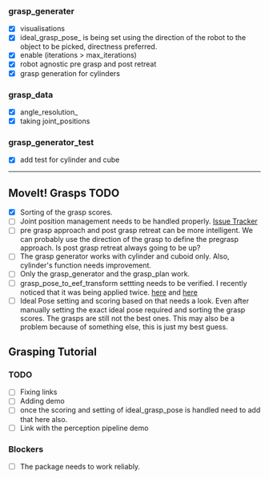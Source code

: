 ### grasp_generater
* [x] visualisations
* [x] ideal_grasp_pose_ is being set using the direction of the robot to the object to be picked, directness preferred.
* [x] enable (iterations > max_iterations)
* [x] robot agnostic pre grasp and post retreat
* [x] grasp generation for cylinders

### grasp_data
* [x] angle_resolution_
* [x] taking joint_positions

### grasp_generator_test
* [x] add test for cylinder and cube

---

## MoveIt! Grasps TODO
* [x] Sorting of the grasp scores.
* [ ] Joint position management needs to be handled properly. [Issue Tracker](https://github.com/davetcoleman/moveit_grasps/issues/7)
* [ ] pre grasp approach and post grasp retreat can be more intelligent. We can probably use the direction of the grasp to define the pregrasp approach. Is post grasp retreat always going to be up?
* [ ] The grasp generator works with cylinder and cuboid only. Also, cylinder's function needs improvement.
* [ ] Only the grasp_generator and the grasp_plan work.
* [ ] grasp_pose_to_eef_transform settting needs to be verified. I recently noticed that it was being applied twice. [here](https://github.com/Ridhwanluthra/moveit_grasps/blob/kinetic-devel/src/grasp_generator.cpp#L394) and [here](https://github.com/Ridhwanluthra/moveit_grasps/blob/kinetic-devel/src/grasp_generator.cpp#L720)
* [ ] Ideal Pose setting and scoring based on that needs a look. Even after manually setting the exact ideal pose required and sorting the grasp scores. The grasps are still not the best ones. This may also be a problem because of something else, this is just my best guess.

## Grasping Tutorial
### TODO
* [ ] Fixing links
* [ ] Adding demo
* [ ] once the scoring and setting of ideal_grasp_pose is handled need to add that here also.
* [ ] Link with the perception pipeline demo

### Blockers
* [ ] The package needs to work reliably.
